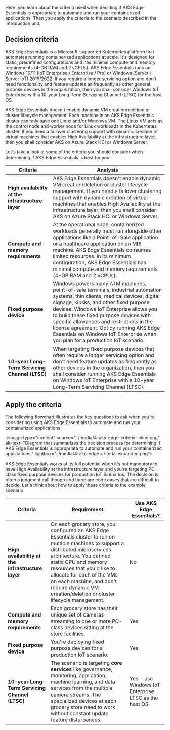 Here, you learn about the criteria used when deciding if AKS Edge Essentials is appropriate to automate and run your containerized applications. Then you apply the criteria to the scenario described in the introduction unit.

## Decision criteria

AKS Edge Essentials is a Microsoft-supported Kubernetes platform that automates running containerized applications at scale. It's designed for static, predefined configurations and has minimal compute and memory requirements (4-GB RAM and 2 vCPUs). AKS Edge Essentials runs on Windows 10/11 (IoT Enterprise / Enterprise / Pro) or Windows (Server / Server IoT) 2019/2022. If you require a longer servicing option and don’t need functionality and feature updates as frequently as other general purpose devices in the organization, then you shall consider Windows IoT Enterprise with a 10-year Long-Term Servicing Channel (LTSC) for the host OS.

AKS Edge Essentials doesn't enable dynamic VM creation/deletion or cluster lifecycle management. Each machine in an AKS Edge Essentials cluster can only have one Linux and/or Windows VM. The Linux VM acts as the control node and worker node for Linux workloads in the Kubernetes cluster. If you need a failover clustering support with dynamic creation of virtual machines that enables High Availability at the infrastructure layer, then you shall consider AKS on Azure Stack HCI or Windows Server.

Let's take a look at some of the criteria you should consider when determining if AKS Edge Essentials is best for you:

| **Criteria** | **Analysis**|
| --- | --- |
| **High availability at the infrastructure layer** | AKS Edge Essentials doesn't enable dynamic VM creation/deletion or cluster lifecycle management. If you need a failover clustering support with dynamic creation of virtual machines that enables High Availability at the infrastructure layer, then you shall consider AKS on Azure Stack HCI or Windows Server.|
| **Compute and memory requirements** | At the operational edge, containerized workloads generally must run alongside other applications like a Point-of-Sale application or a healthcare application on an MRI machine. AKS Edge Essentials consumes limited resources. In its minimum configuration, AKS Edge Essentials has minimal compute and memory requirements (4-GB RAM and 2 vCPUs).|
| **Fixed purpose device** | Windows powers many ATM machines, point-of-sale terminals, industrial automation systems, thin clients, medical devices, digital signage, kiosks, and other fixed purpose devices. Windows IoT Enterprise allows you to build these fixed purpose devices with specific allowances and restrictions in the license agreement. Opt by running AKS Edge Essentials on Windows IoT Enterprise when you plan for a production IoT scenario.|
| **10-year Long-Term Servicing Channel (LTSC)** | When targeting fixed purpose devices that often require a longer servicing option and don’t need feature updates as frequently as other devices in the organization, then you shall consider running AKS Edge Essentials on Windows IoT Enterprise with a 10-year Long-Term Servicing Channel (LTSC).|

## Apply the criteria

The following flowchart illustrates the key questions to ask when you're considering using AKS Edge Essentials to automate and run your containerized applications.

:::image type="content" source="../media/4-aks-edge-criteria-inline.png" alt-text="Diagram that summarizes the decision process for determining if AKS Edge Essentials is appropriate to automate and run your containerized applications." lightbox="../media/4-aks-edge-criteria-expanded.png":::

AKS Edge Essentials works at its full potential when it's not mandatory to have High Availability at the infrastructure layer and you're targeting PC-class fixed purpose devices for production IoT Scenarios. The decision is often a judgment call though and there are edge cases that are difficult to decide. Let's think about how to apply these criteria to the example scenario.

| Criteria | Requirement | Use AKS Edge Essentials? |
| --- | --- | --- |
| **High availability at the infrastructure layer** | On each grocery store, you configured an AKS Edge Essentials cluster to run on multiple machines to support a distributed microservices architecture. You defined static CPU and memory resources that you'd like to allocate for each of the VMs on each machine, and don't require dynamic VM creation/deletion or cluster lifecycle management. | No |
| **Compute and memory requirements** | Each grocery store has their unique set of cameras streaming to one or more PC-class devices sitting at the store facilities. | Yes |
| **Fixed purpose device** | You're deploying fixed purpose devices for a production IoT scenario. | Yes |
| **10-year Long-Term Servicing Channel (LTSC)**| The scenario is targeting **core services** like governance, monitoring, application, machine learning, and data services from the multiple camera streams. The specialized devices at each grocery store need to work without constant update feature disturbances. | Yes - use Windows IoT Enterprise LTSC as the host OS|
